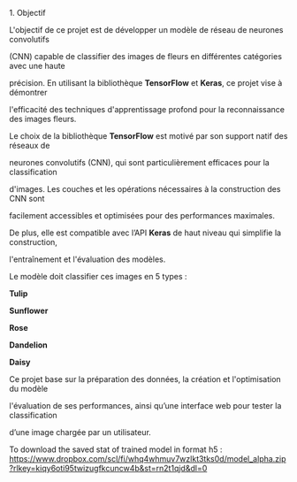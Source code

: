 1\. Objectif

L'objectif de ce projet est de développer un modèle de réseau de neurones convolutifs

(CNN) capable de classifier des images de fleurs en différentes catégories avec une haute

précision. En utilisant la bibliothèque **TensorFlow** et **Keras**, ce projet vise à démontrer

l'efficacité des techniques d'apprentissage profond pour la reconnaissance des images fleurs.

Le choix de la bibliothèque **TensorFlow** est motivé par son support natif des réseaux de

neurones convolutifs (CNN), qui sont particulièrement efficaces pour la classification

d'images. Les couches et les opérations nécessaires à la construction des CNN sont

facilement accessibles et optimisées pour des performances maximales.

De plus, elle est compatible avec l’API **Keras** de haut niveau qui simplifie la construction,

l'entraînement et l'évaluation des modèles.

Le modèle doit classifier ces images en 5 types :

**Tulip**

**Sunflower**

**Rose**

**Dandelion**

**Daisy**

Ce projet base sur la préparation des données, la création et l'optimisation du modèle

l'évaluation de ses performances, ainsi qu’une interface web pour tester la classification

d’une image chargée par un utilisateur.

To download the saved stat of trained model in format h5 : https://www.dropbox.com/scl/fi/whq4whmuv7wzlkt3tks0d/model_alpha.zip?rlkey=kiqy6oti95twizugfkcuncw4b&st=rn2t1qjd&dl=0

